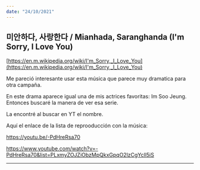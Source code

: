 ```yaml
---
date: "24/10/2021"
---
```



## 미안하다, 사랑한다 / Mianhada, Saranghanda (I'm Sorry, I Love You)

[https://en.m.wikipedia.org/wiki/I'm_Sorry,_I_Love_You](https://en.m.wikipedia.org/wiki/I'm_Sorry,_I_Love_You)

Me pareció interesante usar esta música que parece muy dramatica para otra campaña.

En este drama aparece igual una de mis actrices favoritas: Im Soo Jeung. Entonces buscaré la manera de ver esa serie.

La encontré al buscar en YT el nombre.

Aquí el enlace de la lista de reprooducción con la música:

https://youtu.be/-PdHreRsa70

https://www.youtube.com/watch?v=-PdHreRsa70&list=PLxmyZOJZiObzMpQkxGpqO2lzCgYcll5iS

---

